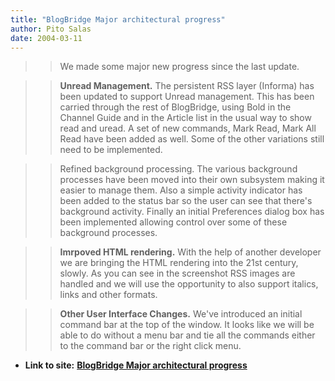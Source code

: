 ```yaml
---
title: "BlogBridge Major architectural progress"
author: Pito Salas
date: 2004-03-11
---
```



>>

>> We made some major new progress since the last update.

>>

>> **Unread Management.** The persistent RSS layer (Informa) has been updated
to support Unread management. This has been carried through the rest of
BlogBridge, using Bold in the Channel Guide and in the Article list in the
usual way to show read and uread. A set of new commands, Mark Read, Mark All
Read have been added as well. Some of the other variations still need to be
implemented.

>>

>> Refined background processing. The various background processes have been
moved into their own subsystem making it easier to manage them. Also a simple
activity indicator has been added to the status bar so the user can see that
there's background activity. Finally an initial Preferences dialog box has
been implemented allowing control over some of these background processes.

>>

>> **Imrpoved HTML rendering.** With the help of another developer we are
bringing the HTML rendering into the 21st century, slowly. As you can see in
the screenshot RSS images are handled and we will use the opportunity to also
support italics, links and other formats.

>>

>> **Other User Interface Changes.** We've introduced an initial command bar
at the top of the window. It looks like we will be able to do without a menu
bar and tie all the commands either to the command bar or the right click
menu.


* **Link to site:** **[BlogBridge Major architectural progress](None)**
